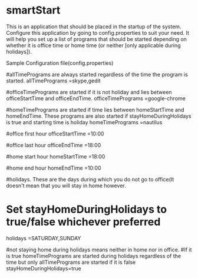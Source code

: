 smartStart
==========

This is an application that should be placed in the startup of the system. Configure this application by going to config.properties to suit your need. It will help you set up a list of programs that should be started depending on whether it is office time or home time (or neither [only applicable during holidays]). 


Sample Configuration file(config.properties)

#allTimePrograms are always started regardless of the time the program is started.
allTimePrograms =skype,gedit

#officeTimePrograms are started if it is not holiday and lies between officeStartTime and officeEndTime.
officeTimePrograms =google-chrome

#homeTimePrograms are started if time lies between homeStartTime and homeEndTime. These programs are also started if stayHomeDuringHolidays is true and starting time is holiday
homeTimePrograms =nautilus

#office first hour
officeStartTime =10:00

#office last hour
officeEndTime =18:00


#home start hour
homeStartTime =18:00

#home end hour
homeEndTime =10:00


#holidays. These are the days during which you do not go to office(It doesn't mean that you will stay in home however.
# Set stayHomeDuringHolidays to true/false whichever preferred
holidays =SATURDAY,SUNDAY

#not staying home during holidays means neither in home nor in office.
#If it is true homeTimePrograms are started during holidays regardless of the time  but only allTimePrograms are started if it is false
stayHomeDuringHolidays=true


